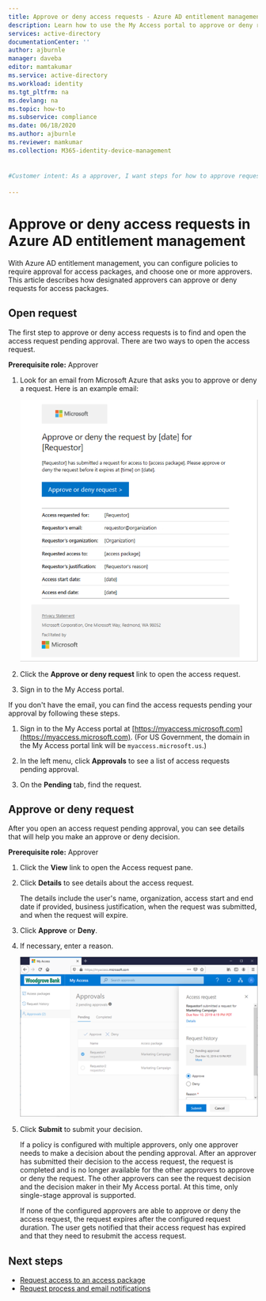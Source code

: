 ```yaml
---
title: Approve or deny access requests - Azure AD entitlement management
description: Learn how to use the My Access portal to approve or deny requests to an access package in Azure Active Directory entitlement management.
services: active-directory
documentationCenter: ''
author: ajburnle
manager: daveba
editor: mamtakumar
ms.service: active-directory
ms.workload: identity
ms.tgt_pltfrm: na
ms.devlang: na
ms.topic: how-to
ms.subservice: compliance
ms.date: 06/18/2020
ms.author: ajburnle
ms.reviewer: mamkumar
ms.collection: M365-identity-device-management


#Customer intent: As a approver, I want steps for how to approve requests for access packages so that I can unlock requestors who need to use the resoruces.

---
```

# Approve or deny access requests in Azure AD entitlement management

With Azure AD entitlement management, you can configure policies to require approval for access packages, and choose one or more approvers. This article describes how designated approvers can approve or deny requests for access packages.

## Open request

The first step to approve or deny access requests is to find and open the access request pending approval. There are two ways to open the access request.

**Prerequisite role:** Approver

1. Look for an email from Microsoft Azure that asks you to approve or deny a request. Here is an example email:

    ![Approve request to access package email](./media/entitlement-management-shared/approver-request-email.png)

1. Click the **Approve or deny request** link to open the access request.

1. Sign in to the My Access portal.

If you don't have the email, you can find the access requests pending your approval by following these steps.

1. Sign in to the My Access portal at [https://myaccess.microsoft.com](https://myaccess.microsoft.com).  (For US Government, the domain in the My Access portal link will be `myaccess.microsoft.us`.)

1. In the left menu, click **Approvals** to see a list of access requests pending approval.

1. On the **Pending** tab, find the request.

## Approve or deny request

After you open an access request pending approval, you can see details that will help you make an approve or deny decision.

**Prerequisite role:** Approver

1. Click the **View** link to open the Access request pane.

1. Click **Details** to see details about the access request.

    The details include the user's name, organization, access start and end date if provided, business justification, when the request was submitted, and when the request will expire.

1. Click **Approve** or **Deny**.

1. If necessary, enter a reason.

    ![My Access portal - Access request](./media/entitlement-management-request-approve/my-access-approve-request.png)

1. Click **Submit** to submit your decision.

    If a policy is configured with multiple approvers, only one approver needs to make a decision about the pending approval. After an approver has submitted their decision to the access request, the request is completed and is no longer available for the other approvers to approve or deny the request. The other approvers can see the request decision and the decision maker in their My Access portal. At this time, only single-stage approval is supported.

    If none of the configured approvers are able to approve or deny the access request, the request expires after the configured request duration. The user gets notified that their access request has expired and that they need to resubmit the access request.

## Next steps

- [Request access to an access package](entitlement-management-request-access.md)
- [Request process and email notifications](entitlement-management-process.md)
